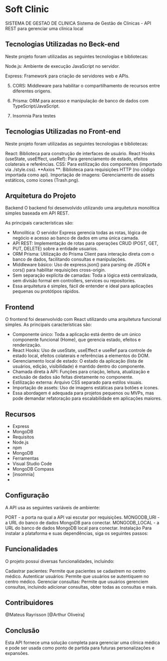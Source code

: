 <h1>Soft Clinic</h1>

 SISTEMA DE GESTAO DE CLINICA
Sistema de Gestão de Clinicas - API REST 
para gerenciar uma clinica local

<h2>Tecnologias Utilizadas no Beck-end</h2>
Neste projeto foram utilizadas as seguintes tecnologias e bibliotecas:

<p> Node.js: Ambiente de execução JavaScript no servidor.</p>
 
<p> Express: Framework para criação de servidores web e APIs.</p>
   
5. CORS: Middleware para habilitar o compartilhamento de recursos entre diferentes origens.
 
7. Prisma: ORM para acesso e manipulação de banco de dados com TypeScript/JavaScript.
   
9. Insomnia Para testes
    
<h2>Tecnologias Utilizadas no Front-end</h2>

Neste projeto foram utilizadas as seguintes tecnologias e bibliotecas:

React: Biblioteca para construção de interfaces de usuário.
React Hooks (useState, useEffect, useRef): Para gerenciamento de estado, efeitos colaterais e referências.
CSS: Para estilização dos componentes (importado via ./style.css).
**Axios **: Biblioteca para requisições HTTP (no código importada como api).
Importação de imagens: Gerenciamento de assets estáticos, como ícones (Trash.png).

<h2>Arquitetura do Projeto</h2>

Backend
O backend foi desenvolvido utilizando uma arquitetura monolítica simples baseada em API REST. 

As principais características são:

* Monolítica: O servidor Express gerencia todas as rotas, lógica de negócio e acesso ao banco de dados em uma única camada.
* API REST: Implementação de rotas para operações CRUD (POST, GET, PUT, DELETE) sobre a entidade usuarios.
* ORM Prisma: Utilização do Prisma Client para interação direta com o banco de dados, facilitando consultas e manipulações.
* Middleware básico: Uso de express.json() para parsing de JSON e cors() para habilitar requisições cross-origin.
* Sem separação explícita de camadas: Toda a lógica está centralizada, sem divisão formal em controllers, services ou repositories.
* Essa arquitetura é simples, fácil de entender e ideal para aplicações pequenas ou protótipos rápidos.

<h2>Frontend</h2>
O frontend foi desenvolvido com React utilizando uma arquitetura funcional simples. As principais características são:

* Componente único: Toda a aplicação está dentro de um único componente funcional (Home), que gerencia estado, efeitos e renderização.
* React Hooks: Uso de useState, useEffect e useRef para controle de estado local, efeitos colaterais e referências a elementos do DOM.
* Gerenciamento local de estado: O estado da aplicação (lista de usuários, edição, visibilidade) é mantido dentro do componente.
* Chamada direta à API: Funções para criação, leitura, atualização e exclusão de dados são feitas diretamente no componente.
* Estilização externa: Arquivo CSS separado para estilos visuais.
* Importação de assets: Uso de imagens estáticas para botões e ícones.
* Essa abordagem é adequada para projetos pequenos ou MVPs, mas pode demandar refatoração para escalabilidade em aplicações maiores.

<h2>Recursos</h2>

* Express
* MongoDB
* Requisitos
* Node.js
* npm
* MongoDB
* Ferramentas
* Visual Studio Code
* MongoDB Compass
* [insomnia]
* 
<h2>Configuração</h2>

A API usa as seguintes variáveis de ambiente:

PORT - a porta na qual a API vai escutar por requisições.
MONGODB_URI - a URL do banco de dados MongoDB para conectar.
MONGODB_LOCAL - a URL do banco de dados MongoDB local para conectar.
Instalação
Para instalar a plataforma e suas dependências, siga os seguintes passos:

<h2>Funcionalidades</h2>
O projeto possui diversas funcionalidades, incluindo:

Cadastrar pacientes: Permite que pacientes se cadastrem no centro médico.
Autenticar usuários: Permite que usuários se autentiquem no centro médico.
Gerenciar consultas: Permite que usuários gerenciem consultas, incluindo adicionar consultas, obter todas as consultas e mais.

<h2>Contribuidores</h2>
@Mateus Rayrisson
[@Arthur Oliveira]

<h2>Conclusão</h2>
Esta API fornece uma solução completa para gerenciar uma clínica médica e pode ser usada como ponto de partida para futuras personalizações e expansões.
 
